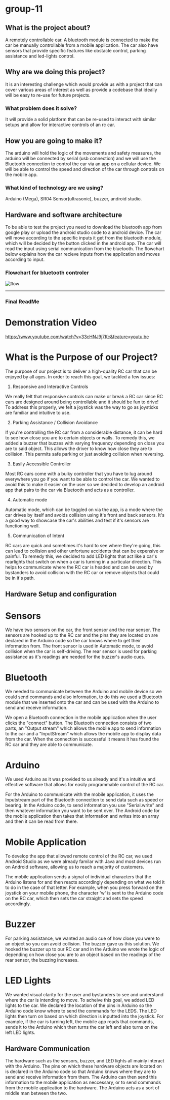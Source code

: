 # group-11 

## What is the project about?
A  remotely controllable car. A bluetooth module is connected to make the car be manually controllable from a mobile application. The car also have sensors that provide specific features like obstacle control, parking assistance and led-lights control.   

## Why are we doing this project?
It is an interesting challenge which would provide us with a project that can cover various areas of interest as well as provide a codebase that ideally will be easy to re-use for future projects.

### What problem does it solve?
It will provide a solid platform that can be re-used to interact with similar setups and allow for interactive controls of an rc car.

## How you are going to make it?
The arduino will hold the logic of the movements and safety measures, the arduino will be connected by serial (usb connection) and we will use the Bluetooth connection to control the car via an app on a cellular device. We will be able to control the speed and direction of the car through controls on the mobile app. 

### What kind of technology are we using?
Arduino (Mega), SR04 Sensor(ultrasonic), buzzer, android studio.

## Hardware and software architecture

To be able to test the project you need to download the bluetooth app from google play or upload the android studio code to a android device. The car will move according to the specific inputs it get from the bluetooth module, which will be decided by the button clicked in the android app. The car will read the input using serial communication from the bluetooth. The flowchart below explains how the car recieve inputs from the application and moves according to input.  

### Flowchart for bluetooth controler
![flow](https://user-images.githubusercontent.com/45367329/58162132-db193b00-7c81-11e9-9a7d-6f103c452f7d.png)



________________________________________________________________________________________________________________________________________

### Final ReadMe






# Demonstration Video

https://www.youtube.com/watch?v=33cHNJ9j7Kc&feature=youtu.be


# What is the Purpose of our Project?

The purpose of our project is to deliver a high-quality RC car that can be enjoyed by all ages. In order to reach this goal, we tackled a few issues:

1. Responsive and Interactive Controls

We really felt that responsive controls can make or break a RC car since RC cars are designed around being controllable and it should be fun to drive! To address this properly, we felt a joystick was the way to go as joysticks are familiar and intuitive to use.


2. Parking Assistance / Collision Avoidance

If you're controlling the RC car from a considerable distance, it can be hard to see how close you are to certain objects or walls. To remedy this, we added a buzzer that buzzes with varying frequency depending on close you are to said object. This allows the driver to know how close they are to collision. This permits safe parking or just avoiding collision when reversing.


3. Easily Accessible Controller

Most RC cars come with a bulky controller that you have to lug around everywhere you go if you want to be able to control the car. We wanted to avoid this to make it easier on the user so we decided to develop an android app that pairs to the car via Bluetooth and acts as a controller. 


4. Automatic mode

Automatic mode, which can be toggled on via the app, is a mode where the car drives by itself and avoids collision using it's front and back sensors. It's a good way to showcase the car's abilities and test if it's sensors are functioning well. 


5. Communication of Intent

RC cars are quick and sometimes it's hard to see where they're going, this can lead to collision and other unfortune accidents that can be expensive or painful. To remedy this, we decided to add LED lights that act like a car's rearlights that switch on when a car is turning in a particular direction. This helps to communicate where the RC car is headed and can be used by bystanders to avoid collision with the RC car or remove objects that could be in it's path.

## Hardware Setup and configuration



# Sensors

We have two sensors on the car, the front sensor and the rear sensor. The sensors are hooked up to the RC car and the pins they are located on are declared in the Arduino code so the car knows where to get their information from. The front sensor is used in Automatic mode, to avoid collision when the car is self-driving. The rear sensor is used for parking assistance as it's readings are needed for the buzzer's audio cues.

# Bluetooth

We needed to communicate between the Arduino and mobile device so we could send commands and also information, to do this we used a Bluetooth module that we inserted onto the car and can be used with the Arduino to send and receive information. 

We open a Bluetooth connection in the mobile application when the user clicks the "connect" button. The Bluetooth connection consists of two parts, an "Output stream" which allows the mobile app to send information to the car and a "InputStream" which allows the mobile app to display data from the car. When the connection is successful it means it has found the RC car and they are able to communicate. 


# Arduino
We used Arduino as it was provided to us already and it's a intuitive and effective software that allows for easily programmable control of the RC car.

For the Arduino to communicate with the mobile application, it uses the Inputstream part of the Bluetooth connection to send data such as speed or bearing. In the Arduino code, to send information you use "Serial.write" and then whatever information you want to be sent over. The Android code for the mobile application then takes that information and writes into an array and then it can be read from there.


# Mobile Application 
To develop the app that allowed remote control of the RC car, we used Android Studio as we were already familar with Java and most devices run on Android software, allowing us to reach a majority of customers. 


The mobile application sends a signal of individual characters that the Arduino listens for and then reacts accordingly depending on what we told it to do in the case of that letter. For example, when you press forward on the joystick on your mobile phone, the character 'w' is sent to the Arduino code on the RC car, which then sets the car straight and sets the speed accordingly. 


# Buzzer
For parking assistance, we wanted an audio cue of how close you were to an object so you can avoid collision. The buzzer gave us this solution. We hooked the buzzer up to our RC car and in the Arduino we wrote the logic of depending on how close you are to an object based on the readings of the rear sensor, the buzzing increases.


# LED Lights
We wanted visual clarity for the user and bystanders to see and understand where the car is intending to move. To acheive this goal, we added LED lights to the car. We declared the location of the pins in Arduino so the Arduino code know where to send the commands for the LEDS. The LED lights then turn on based on which direction is inputted into the joystick. For example, if the car is turning left, the mobile app reads that commands, sends it to the Arduino which then turns the car left and also turns on the left LED lights.


## Hardware Communication
The hardware such as the sensors, buzzer, and LED lights all mainly interact with the Arduino. The pins on which these hardware objects are located on is declared in the Arduino code so that Arduino knows where they are to send and receive information from them. The Arduino can then send this information to the mobile application as neccessary, or to send commands from the mobile application to the hardware. The Arduino acts as a sort of middle man between the two. 
